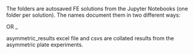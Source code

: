 The folders are autosaved FE solutions from the Jupyter Notebooks (one folder per solution). The names document them in two different ways:

<symmetric or asymmetric plate>_<linear or quadratic shape function>_<element count in mesh>
OR
<symmetric or asymmetric plate>_<linear or quadratic shape function>_<degree with which element size varies with distance from radius>_<element count in mesh>

asymmetric_results excel file and csvs are collated results from the asymmetric plate experiments.